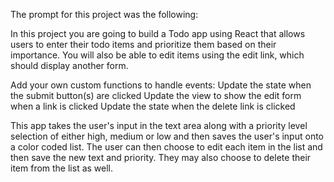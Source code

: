 The prompt for this project was the following:

In this project you are going to build a Todo app using React that allows users to enter their todo items and prioritize them based on their importance.
You will also be able to edit items using the edit link, which should display another form.

Add your own custom functions to handle events:
Update the state when the submit button(s) are clicked
Update the view to show the edit form when a link is clicked
Update the state when the delete link is clicked




This app takes the user's input in the text area along with a priority level selection of either high, medium or low and then saves the user's input onto a color coded list. The user can then choose to edit each item in the list and then save the new text and priority. They may also choose to delete their item from the list as well.    
